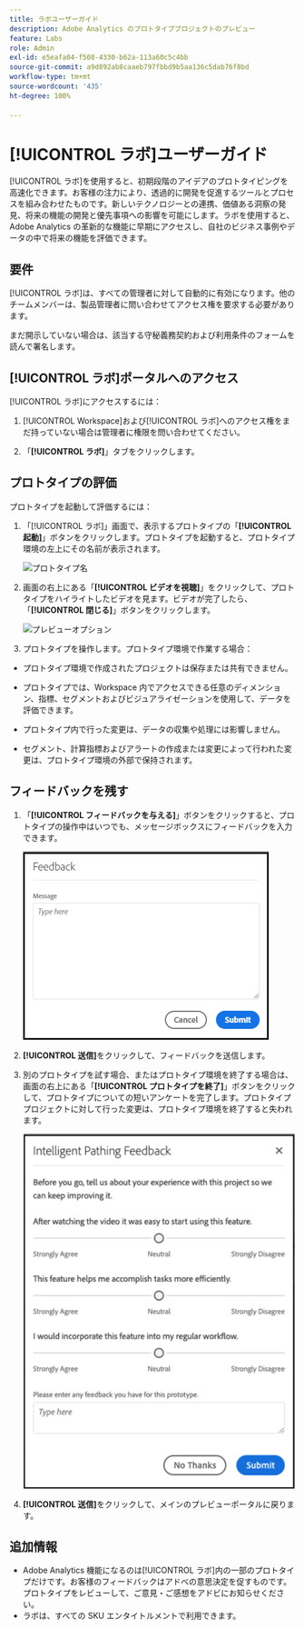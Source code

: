 ```yaml
---
title: ラボユーザーガイド
description: Adobe Analytics のプロトタイププロジェクトのプレビュー
feature: Labs
role: Admin
exl-id: e5eafa04-f508-4330-b62a-113a60c5c4bb
source-git-commit: a9d892ab8caaeb797fbbd9b5aa136c5dab76f8bd
workflow-type: tm+mt
source-wordcount: '435'
ht-degree: 100%

---
```


# [!UICONTROL ラボ]ユーザーガイド

[!UICONTROL ラボ]を使用すると、初期段階のアイデアのプロトタイピングを高速化できます。お客様の注力により、透過的に開発を促進するツールとプロセスを組み合わせたものです。新しいテクノロジーとの連携、価値ある洞察の発見、将来の機能の開発と優先事項への影響を可能にします。ラボを使用すると、Adobe Analytics の革新的な機能に早期にアクセスし、自社のビジネス事例やデータの中で将来の機能を評価できます。

## 要件

[!UICONTROL ラボ]は、すべての管理者に対して自動的に有効になります。他のチームメンバーは、製品管理者に問い合わせてアクセス権を要求する必要があります。

まだ開示していない場合は、該当する守秘義務契約および利用条件のフォームを読んで署名します。

## [!UICONTROL ラボ]ポータルへのアクセス

[!UICONTROL ラボ]にアクセスするには：

1. [!UICONTROL Workspace]および[!UICONTROL ラボ]へのアクセス権をまだ持っていない場合は管理者に権限を問い合わせてください。

1. 「**[!UICONTROL ラボ]**」タブをクリックします。

## プロトタイプの評価

プロトタイプを起動して評価するには：

1. 「[!UICONTROL ラボ]」画面で、表示するプロトタイプの「**[!UICONTROL 起動]**」ボタンをクリックします。プロトタイプを起動すると、プロトタイプ環境の左上にその名前が表示されます。

   ![プロトタイプ名](https://user-images.githubusercontent.com/29133525/58670566-c03b6c00-82fc-11e9-8b29-ee34260c4024.png)

1. 画面の右上にある「**[!UICONTROL ビデオを視聴]**」をクリックして、プロトタイプをハイライトしたビデオを見ます。ビデオが完了したら、「**[!UICONTROL 閉じる]**」ボタンをクリックします。

   ![プレビューオプション](https://user-images.githubusercontent.com/29133525/58670261-a2213c00-82fb-11e9-88db-cc839c98fdab.png)

1. プロトタイプを操作します。プロトタイプ環境で作業する場合：

* プロトタイプ環境で作成されたプロジェクトは保存または共有できません。

* プロトタイプでは、Workspace 内でアクセスできる任意のディメンション、指標、セグメントおよびビジュアライゼーションを使用して、データを評価できます。

* プロトタイプ内で行った変更は、データの収集や処理には影響しません。

* セグメント、計算指標およびアラートの作成または変更によって行われた変更は、プロトタイプ環境の外部で保持されます。

## フィードバックを残す

1. 「**[!UICONTROL フィードバックを与える]**」ボタンをクリックすると、プロトタイプの操作中はいつでも、メッセージボックスにフィードバックを入力できます。

   ![feedback_box](assets/give_feedback.png)

1. **[!UICONTROL 送信]**&#x200B;をクリックして、フィードバックを送信します。

1. 別のプロトタイプを試す場合、またはプロトタイプ環境を終了する場合は、画面の右上にある「**[!UICONTROL プロトタイプを終了]**」ボタンをクリックして、プロトタイプについての短いアンケートを完了します。プロトタイププロジェクトに対して行った変更は、プロトタイプ環境を終了すると失われます。

   ![新しいフィードバックボックス](assets/short-survey.png)

1. **[!UICONTROL 送信]**&#x200B;をクリックして、メインのプレビューポータルに戻ります。

## 追加情報

* Adobe Analytics 機能になるのは[!UICONTROL ラボ]内の一部のプロトタイプだけです。お客様のフィードバックはアドべの意思決定を促すものです。プロトタイプをレビューして、ご意見・ご感想をアドビにお知らせください。
* ラボは、すべての SKU エンタイトルメントで利用できます。
